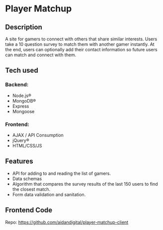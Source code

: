 # Player Matchup

## Description
A site for gamers to connect with others that share similar interests. Users take a 10 question survey to match them with another gamer instantly. At the end, users can optionally add their contact information so future users can match and connect with them.

## Tech used
### Backend:
* Node.js®
* MongoDB®
* Express
* Mongoose
### Frontend:
* AJAX / API Consumption
* jQuery®
* HTML/CSS/JS

## Features
* API for adding to and reading the list of gamers.
* Data schemas
* Algorithm that compares the survey results of the last 150 users to find the closest match.
* Form data validation and sanitation.

## Frontend Code
Repo: https://github.com/aidandigital/player-matchup-client